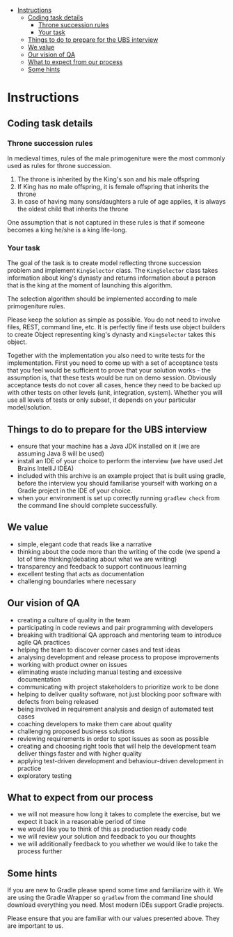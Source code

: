 - [Instructions](#instructions)
  - [Coding task details](#coding-task-details)
    - [Throne succession rules](#throne-succession-rules)
    - [Your task](#your-task)
  - [Things to do to prepare for the UBS interview](#things-to-do-to-prepare-for-the-ubs-interview)
  - [We value](#we-value)
  - [Our vision of QA](#our-vision-of-qa)
  - [What to expect from our process](#what-to-expect-from-our-process)
  - [Some hints](#some-hints)

# Instructions

## Coding task details

### Throne succession rules
In medieval times, rules of the male primogeniture were the most commonly used as rules for throne succession. 
1. The  throne is inherited by the King's son and his male offspring
2. If King has no male offspring, it is female offspring that inherits the throne
3. In case of having many sons/daughters a rule of age applies, it is always the oldest child that inherits the throne

One assumption that is not captured in these rules is that if someone becomes a king he/she is a king life-long.
 
### Your task
The goal of the task is to create model reflecting throne succession problem and implement `KingSelector` class. 
The `KingSelector` class takes information about king's dynasty and returns information about a person that is the king at the moment of launching this algorithm. 

The selection algorithm should be implemented according to male primogeniture rules.

Please keep the solution as simple as possible. You do not need to involve files, REST, command line, etc. It is perfectly fine if tests use object builders to create Object representing king's dynasty and `KingSelector` takes this object.

Together with the implementation you also need to write tests for the implementation. First you need to come up with
 a set of acceptance tests that you feel would be sufficient to prove that your solution works - the assumption is,
 that these tests would be run on demo session. Obviously acceptance tests do not cover all cases, hence
 they need to be backed up with other tests on other levels (unit, integration, system). Whether you will use all levels of tests or only subset, it depends on your particular model/solution.
 
## Things to do to prepare for the UBS interview
 - ensure that your machine has a Java JDK installed on it (we are assuming Java 8 will be used)
 - install an IDE of your choice to perform the interview (we have used Jet Brains IntelliJ IDEA)
 - included with this archive is an example project that is built using gradle, before the interview you should
   familiarise yourself with working on a Gradle project in the IDE of your choice.
 - when your environment is set up correctly running `gradlew check` from the command line should complete successfully.

## We value
 - simple, elegant code that reads like a narrative
 - thinking about the code more than the writing of the code (we spend a lot of time thinking/debating about what we are
   writing)
 - transparency and feedback to support continuous learning
 - excellent testing that acts as documentation
 - challenging boundaries where necessary
 
## Our vision of QA
 - creating a culture of quality in the team
 - participating in code reviews and pair programming with developers
 - breaking with traditional QA approach and mentoring team to introduce agile QA practices
 - helping the team to discover corner cases and test ideas
 - analysing development and release process to propose improvements
 - working with product owner on issues
 - eliminating waste including manual testing and excessive documentation
 - communicating with project stakeholders to prioritize work to be done
 - helping to deliver quality software, not just blocking poor software with defects from being released
 - being involved in requirement analysis and design of automated test cases
 - coaching developers to make them care about quality
 - challenging proposed business solutions
 - reviewing requirements in order to spot issues as soon as possible
 - creating and choosing right tools that will help the development team deliver things faster and with higher quality
 - applying test-driven development and behaviour-driven development in practice
 - exploratory testing

## What to expect from our process
 - we will not measure how long it takes to complete the exercise, but we expect it back in a reasonable period of time
 - we would like you to think of this as production ready code
 - we will review your solution and feedback to you our thoughts
 - we will additionally feedback to you whether we would like to take the process further

## Some hints
If you are new to Gradle please spend some time and familiarize with it. We are using the Gradle
 Wrapper so `gradlew` from the command line should download everything you need. Most modern IDEs support Gradle
 projects.

Please ensure that you are familiar with our values presented above. They are important to us.
